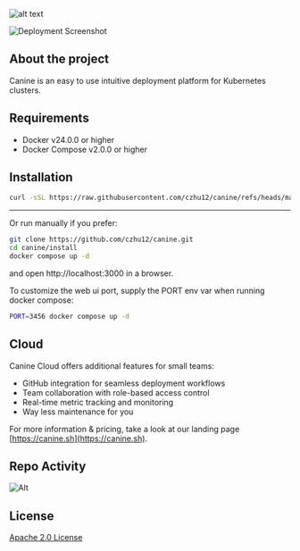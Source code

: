 ![alt text](https://github.com/czhu12/canine/blob/main/public/images/logo-full.png?raw=true)

![Deployment Screenshot](https://raw.githubusercontent.com/czhu12/canine/refs/heads/main/public/images/deployment_styled.png)

## About the project
Canine is an easy to use intuitive deployment platform for Kubernetes clusters.

## Requirements

* Docker v24.0.0 or higher
* Docker Compose v2.0.0 or higher

## Installation
```bash
curl -sSL https://raw.githubusercontent.com/czhu12/canine/refs/heads/main/install/install.sh | bash
```
---

Or run manually if you prefer:
```bash
git clone https://github.com/czhu12/canine.git
cd canine/install
docker compose up -d
```
and open http://localhost:3000 in a browser.

To customize the web ui port, supply the PORT env var when running docker compose:
```bash
PORT=3456 docker compose up -d
```

## Cloud

Canine Cloud offers additional features for small teams:
- GitHub integration for seamless deployment workflows
- Team collaboration with role-based access control
- Real-time metric tracking and monitoring
- Way less maintenance for you

For more information & pricing, take a look at our landing page [https://canine.sh](https://canine.sh).

## Repo Activity
![Alt](https://repobeats.axiom.co/api/embed/0af4ce8a75f4a12ec78973ddf7021c769b9a0051.svg "Repobeats analytics image")

## License

[Apache 2.0 License](https://github.com/czhu12/canine/blob/main/LICENSE)
